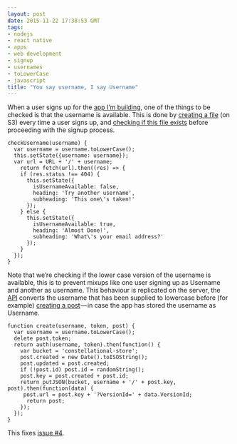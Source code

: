 ```yaml
---
layout: post
date: 2015-11-22 17:38:53 GMT
tags:
- nodejs
- react native
- apps
- web development
- signup
- usernames
- toLowerCase
- javascript
title: "You say username, I say Username"
---
```

When a user signs up for the [app I’m building](https://github.com/constellational), one of the things to be checked is that the username is available. This is done by [creating a file](https://github.com/constellational/api/blob/c9909b985dc6f9bee156d3983fe04c0892b44a4a/signup/index.js) (on S3) every time a user signs up, and [checking if this file exists](https://github.com/constellational/iOS/blob/c166624349d28ca1124fc5e9289931b188e17b20/stores/SettingStore.js) before proceeding with the signup process.

    checkUsername(username) {
      var username = username.toLowerCase();
      this.setState({username: username});
      var url = URL + '/' + username;
        return fetch(url).then((res) => {
        if (res.status !== 404) {
          this.setState({
            isUsernameAvailable: false,
            heading: 'Try another username',
            subheading: 'This one\'s taken!'
          });
        } else {
          this.setState({
            isUsernameAvailable: true,
            heading: 'Almost Done!',
            subheading: 'What\'s your email address?'
          });
        }
      });
    }
    
Note that we’re checking if the lower case version of the username is available, this is to prevent mixups like one user signing up as Username and another as username. This behaviour is replicated on the server, the [API](http://github.com/constellational/api) converts the username that has been supplied to lowercase before (for example) [creating a post](https://github.com/constellational/api/blob/c9909b985dc6f9bee156d3983fe04c0892b44a4a/create/index.js) — in case the app has stored the username as Username.

    function create(username, token, post) {
      var username = username.toLowerCase();
      delete post.token;
      return auth(username, token).then(function() {
        var bucket = 'constellational-store';
        post.created = new Date().toISOString();
        post.updated = post.created;
        if (!post.id) post.id = randomString();
        post.key = post.created + post.id;
        return putJSON(bucket, username + '/' + post.key, post).then(function(data) {
         post.url = post.key + '?VersionId=' + data.VersionId;
          return post;
        });
      });
    }
    
This fixes [issue #4](https://github.com/constellational/api/issues/4).